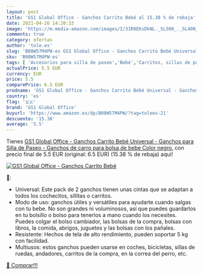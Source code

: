 ```yaml
---
layout: post
title: 'GS1 Global Office - Ganchos Carrito Bebé al 15.38 % de rebaja'
date: 2021-04-26 14:20:33
image: 'https://m.media-amazon.com/images/I/31R0EKsDkNL._SL500_._SL400_.jpg'
comments: true
category: ofertas
author: 'tole.es'
slug: 'B08W57M4PW-es GS1 Global Office - Ganchos Carrito Bebé Universal -...'
sku: 'B08W57M4PW-es'
tags: [ 'Accesorios para silla de paseo','Bebé','Carritos, sillas de paseo y accesorios','Ganchos para silla de paseo','bebe','bebé','gs1 global office', ]
actualPrice: 5.5 EUR
currency: EUR
price: 5.5
comparePrice: 6.5 EUR
prodname: 'GS1 Global Office - Ganchos Carrito Bebé Universal - Ganchos para Silla de Paseo - Ganchos de carro para bolsa de bebe  Color negro.'
country: 'es'
flag: '🇪🇸'
brand: 'GS1 Global Office'
buyurl: 'https://www.amazon.es/dp/B08W57M4PW/?tag=tolees-21'
descuento: '15.38'
average: '5.5'
---
```


Tienes [GS1 Global Office - Ganchos Carrito Bebé Universal - Ganchos para Silla de Paseo - Ganchos de carro para bolsa de bebe  Color negro.](https://www.amazon.es/dp/B08W57M4PW/?tag=tolees-21) con precio final de  5.5 EUR (original: 6.5 EUR) (15.38 %  de rebaja) aqui!

[![GS1 Global Office - Ganchos Carrito Bebé](https://m.media-amazon.com/images/I/31R0EKsDkNL._SL500_._SL400_.jpg)](https://www.amazon.es/dp/B08W57M4PW/?tag=tolees-21)

🔎:

- Universal: Este pack de 2 ganchos tienen unas cintas que se adaptan a todos los cochecitos, sillitas o carritos.
- Modo de uso: ganchos útiles y versátiles para ayudarte cuando salgas con tu bebe. No son grandes ni voluminosos, así que puedes guardarlos en tu bolsillo o bolso para tenerlos a mano cuando los necesites. Puedes colgar el bolso cambiador, las bolsas de la compra, bolsas con libros, la comida, abrigos, juguetes y las bolsas con los pañales.
- Resistente: Hechos de tela de alto rendimiento, pueden soportar 5 kg con facilidad.
- Multiusos: estos ganchos pueden usarse en coches, bicicletas, sillas de ruedas, andadores, carritos de la compra, en la correa del perro, etc.

[🛒 Comprar!!!](https://www.amazon.es/dp/B08W57M4PW/?tag=tolees-21)
